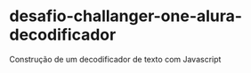 # desafio-challanger-one-alura-decodificador
Construção de um decodificador de texto com Javascript
